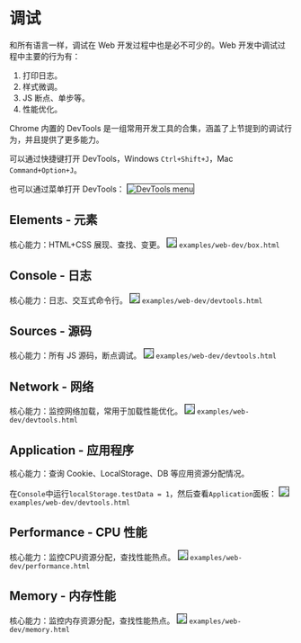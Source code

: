 # 调试
<style>img{border:1px solid #232323 !important;}</style>

和所有语言一样，调试在 Web 开发过程中也是必不可少的。Web 开发中调试过程中主要的行为有：

1. 打印日志。
1. 样式微调。
1. JS 断点、单步等。
1. 性能优化。

Chrome 内置的 DevTools 是一组常用开发工具的合集，涵盖了上节提到的调试行为，并且提供了更多能力。

可以通过快捷键打开 DevTools，Windows `Ctrl+Shift+J`，Mac `Command+Option+J`。

也可以通过菜单打开 DevTools：
![DevTools menu](https://luics-image.oss-cn-hangzhou.aliyuncs.com/20200515224344.png)

## Elements - 元素
核心能力：HTML+CSS 展现、查找、变更。
![](https://luics-image.oss-cn-hangzhou.aliyuncs.com/20200515224431.png)
`examples/web-dev/box.html`

## Console - 日志
核心能力：日志、交互式命令行。
![](https://luics-image.oss-cn-hangzhou.aliyuncs.com/20200515224456.png)
`examples/web-dev/devtools.html`

## Sources - 源码
核心能力：所有 JS 源码，断点调试。
![](https://luics-image.oss-cn-hangzhou.aliyuncs.com/20200515224511.png)
`examples/web-dev/devtools.html`

## Network - 网络
核心能力：监控网络加载，常用于加载性能优化。
![](https://luics-image.oss-cn-hangzhou.aliyuncs.com/20200515224522.png)
`examples/web-dev/devtools.html`

## Application - 应用程序
核心能力：查询 Cookie、LocalStorage、DB 等应用资源分配情况。

在`Console`中运行`localStorage.testData = 1`，然后查看`Application`面板：
![](https://luics-image.oss-cn-hangzhou.aliyuncs.com/20200515224534.png)
`examples/web-dev/devtools.html`

## Performance - CPU 性能
核心能力：监控CPU资源分配，查找性能热点。
![](https://luics-image.oss-cn-hangzhou.aliyuncs.com/20200515224546.png)
`examples/web-dev/performance.html`

## Memory - 内存性能
核心能力：监控内存资源分配，查找性能热点。
![](https://luics-image.oss-cn-hangzhou.aliyuncs.com/20200515224605.png)
`examples/web-dev/memory.html`